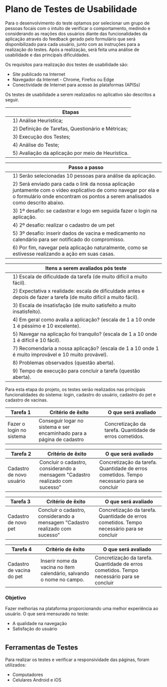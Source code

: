 # Plano de Testes de Usabilidade

Para o desenvolvimento do teste optamos por selecionar um grupo de pessoas focais com o intuito de verificar o comportamento, medindo e considerando as reações dos usuários diante das funcionalidades da aplicação através do feedback gerado pelo formulário que será disponibilizado para cada usuário, junto com as instruções para a realização do testes. 
Após a realização, será feita uma análise de usabilidade e das principais dificuldades. 

Os requisitos para realização dos testes de usabilidade são:
- Site publicado na Internet
- Navegador da Internet - Chrome, Firefox ou Edge
- Conectividade de Internet para acesso às plataformas (APISs) 

Os testes de usabilidade a serem realizados no aplicativo são descritos a seguir. 

|   | **Etapas** 
| ------------------- | ------------------- |
||1) Análise Heurística;
||2) Definição de Tarefas, Questionário e Métricas;
||3) Execução dos Testes;
||4) Análise do Teste;
||5) Avaliação da aplicação por meio de Heurística.

|   | **Passo a passo** 
| ------------------- | ------------------- |
||1) Serão selecionadas 10 pessoas para análise da aplicação.
||2) Será enviado para cada o link da nossa aplicação juntamente com o vídeo explicativo de como navegar por ela e o formulário onde encontram os pontos a serem analisados como descrito abaixo.
||3) 1º desafio: se cadastrar e logo em seguida fazer o login na aplicação.
||4) 2º desafio: realizar o cadastro de um pet
||5) 3º desafio: inserir dados de vacina e medicamento no calendário para ser notificado do compromisso.
||6) Por fim, navegar pela aplicação naturalmente, como se estivesse realizando a ação em suas casas.

|   | **Itens a serem avaliados pós teste** 
| ------------------- | ------------------- |
||1) Escala de dificuldade da tarefa (de muito difícil a muito fácil).
||2) Expectativa x realidade: escala de dificuldade antes e depois de fazer a tarefa (de muito difícil a muito fácil).
||3) Escala de insatisfação (de muito satisfeito a muito insatisfeito).
||4) Em geral como avalia a aplicação? (escala de 1 a 10 onde 1 é péssimo e 10 excelente).
||5) Navegar na aplicação foi tranquilo? (escala de 1 a 10 onde 1 é difícil e 10 fácil).
||7) Recomendaria a nossa aplicação?  (escala de 1 a 10 onde 1 é muito improvável e 10 muito provável).
||8) Problemas observados (questão aberta).
||9) Tempo de execução para concluir a tarefa (questão aberta).

Para esta etapa do projeto, os testes serão realizados nas principais funcionalidades do sistema: login, cadastro do usuário, cadastro do pet e cadastro de vacinas. 

|Tarefa 1| Critério de êxito | O que será avaliado |
|--------|-------------------|---------------------|
|Fazer o login no sistema | Conseguir logar no sistema e ser encaminhado para a página de cadastro |Concretização da tarefa. Quantidade de erros cometidos.

|Tarefa 2| Critério de êxito | O que será avaliado |
|--------|-------------------|---------------------|
|Cadastro de novo usuário|Concluir o cadastro, considerando a mensagem "Cadastro realizado com sucesso"|Concretização da tarefa. Quantidade de erros cometidos. Tempo necessario para se concluir|

|Tarefa 3| Critério de êxito | O que será avaliado |
|--------|-------------------|---------------------|
|Cadastro de novo pet|Concluir o cadastro, considerando a mensagem "Cadastro realizado com sucesso"|Concretização da tarefa. Quantidade de erros cometidos. Tempo necessário para se concluir|

|Tarefa 4| Critério de êxito | O que será avaliado |
|--------|-------------------|---------------------|
|Cadastro de vacina do pet|Inserir nome da vacina no item calendário, salvando o nome no campo.|Concretização da tarefa. Quantidade de erros cometidos. Tempo necessário para se concluir|

### Objetivo

Fazer melhorias na plataforma proporcionando uma melhor experiência ao usuário. O que será mensurado no teste:

- A qualidade na navegação
- Satisfação do usuário

#
## Ferramentas de Testes
Para realizar os testes e verificar a responsividade das páginas, foram utilizados:
- Computadores
- Celulares Android e iOS

